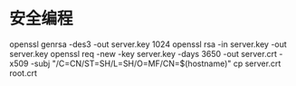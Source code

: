安全编程
======

openssl genrsa -des3 -out server.key 1024
openssl rsa -in server.key -out server.key
openssl req -new -key server.key -days 3650 -out server.crt -x509 -subj "/C=CN/ST=SH/L=SH/O=MF/CN=$(hostname)"
cp server.crt root.crt

